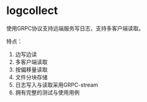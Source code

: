 # logcollect

使用GRPC协议支持远端服务写日志，支持多客户端读取。

特点：

1. 边写边读
2. 多客户端读取
3. 按偏移量读取
4. 文件分块存储
5. 日志写入与读取采用GRPC-stream
6. 拥有完整的测试与使用用例